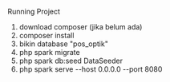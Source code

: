 Running Project

1. download composer (jika belum ada)
2. composer install
3. bikin database "pos_optik"
4. php spark migrate
5. php spark db:seed DataSeeder
6. php spark serve --host 0.0.0.0 --port 8080
